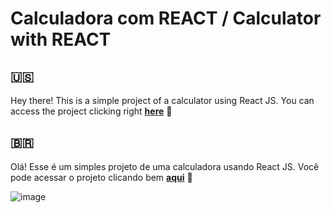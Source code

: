 # Calculadora com REACT / Calculator with REACT

## :us:
Hey there! This is a simple project of a calculator using React JS.
You can access the project clicking right [__here__](https://calculadora-com-react.vercel.app/) 🙂

## :brazil:
Olá! Esse é um simples projeto de uma calculadora usando React JS.
Você pode acessar o projeto clicando bem [__aqui__](https://calculadora-com-react.vercel.app/) 🙂

![image](https://user-images.githubusercontent.com/74671728/163704845-42257c07-7d1a-4d90-ae3f-8f8c613a3844.png)
